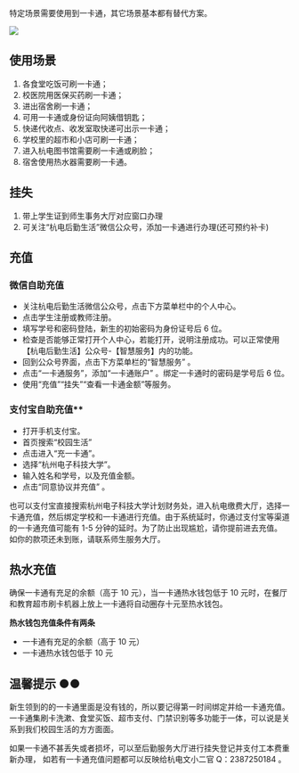 特定场景需要使用到一卡通，其它场景基本都有替代方案。

![](https://cdn.nlark.com/yuque/0/2021/webp/2596791/1625120569289-37928532-2dd9-4d10-b5eb-84c9fd38fa7f.webp#align=left&display=inline&height=340&margin=%5Bobject%20Object%5D&originHeight=679&originWidth=1080&size=0&status=done&style=none&width=540)

## 使用场景

1. 各食堂吃饭可刷一卡通；
1. 校医院用医保买药刷一卡通；
1. 进出宿舍刷一卡通；
1. 可用一卡通或身份证向阿姨借钥匙；
1. 快递代收点、收发室取快递可出示一卡通；
1. 学校里的超市和小店可刷一卡通；
1. 进入杭电图书馆需要刷一卡通或刷脸；
1. 宿舍使用热水器需要刷一卡通。

## 挂失

1. 带上学生证到师生事务大厅对应窗口办理
1. 可关注“杭电后勤生活”微信公众号，添加一卡通进行办理(还可预约补卡)

## 充值

### 微信自助充值

- 关注杭电后勤生活微信公众号，点击下方菜单栏中的个人中心。
- 点击学生注册或教师注册。
- 填写学号和密码登陆，新生的初始密码为身份证号后 6 位。
- 检查是否能够正常打开个人中心，若能打开，说明注册成功。可以正常使用【杭电后勤生活】公众号-【智慧服务】内的功能。
- 回到公众号界面，点击下方菜单栏的“智慧服务” 。
- 点击“一卡通服务”，添加“一卡通账户” 。绑定一卡通时的密码是学号后 6 位。
- 使用“充值”“挂失”“查看一卡通金额”等服务。

### 支付宝自助充值\*\*

- 打开手机支付宝。
- 首页搜索“校园生活”
- 点击进入“充一卡通”。
- 选择“杭州电子科技大学”。
- 输入姓名和学号，以及充值金额。
- 点击“同意协议并充值” 。

也可以支付宝直接搜索杭州电子科技大学计划财务处，进入杭电缴费大厅，选择一卡通充值，然后绑定学校和一卡通进行充值。由于系统延时，你通过支付宝等渠道的一卡通充值可能有 1-5 分钟的延时。为了防止出现尴尬，请你提前进去充值。如你的款项还未到账，请联系师生服务大厅。

## 热水充值

确保一卡通有充足的余额（高于 10 元），当一卡通热水钱包低于 10 元时，在餐厅和教育超市刷卡机器上放上一卡通将自动圈存十元至热水钱包。

**热水钱包充值条件有两条**

- 一卡通有充足的余额（高于 10 元）
- 一卡通热水钱包低于 10 元

## 温馨提示 ●●

新生领到的的一卡通里面是没有钱的，所以要记得第一时间绑定并给一卡通充值。
一卡通集刷卡洗漱、食堂买饭、超市支付、门禁识别等多功能于一体，可以说是关系到我们校园生活的方方面面。

如果一卡通不甚丢失或者损坏，可以至后勤服务大厅进行挂失登记并支付工本费重新办理，
如若有一卡通充值问题都可以反映给杭电文小二官 Q：2387250184 。
